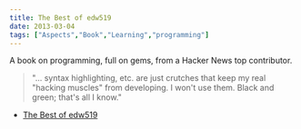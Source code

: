 ```yaml
---
title: The Best of edw519
date: 2013-03-04
tags: ["Aspects","Book","Learning","programming"]
---
```


A book on programming, full on gems, from a Hacker News top contributor.

> "... syntax highlighting, etc. are just crutches that keep my real "hacking muscles" from developing. I won't use them. Black and green; that's all I know."

- [The Best of edw519](http://static.v25media.com/edw519_mod.html)
